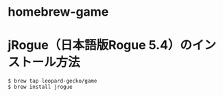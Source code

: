 # homebrew-game
# jRogue（日本語版Rogue 5.4）のインストール方法
```
$ brew tap leopard-gecko/game
$ brew install jrogue
```
